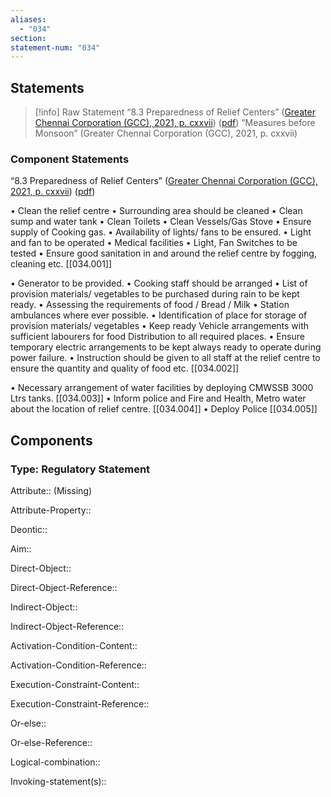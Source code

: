 ```yaml
---
aliases:
  - "034"
section: 
statement-num: "034"
---
```

## Statements 
> [!info] Raw Statement
> “8.3 Preparedness of Relief Centers” ([Greater Chennai Corporation (GCC), 2021, p. cxxvii](zotero://select/library/items/AZZSXLC8)) ([pdf](zotero://open-pdf/library/items/ZWDYK52D?page=127&annotation=KLYRJC7E)) 
> “Measures before Monsoon” (Greater Chennai Corporation (GCC), 2021, p. cxxvii)

### Component Statements
“8.3 Preparedness of Relief Centers” ([Greater Chennai Corporation (GCC), 2021, p. cxxvii](zotero://select/library/items/AZZSXLC8)) ([pdf](zotero://open-pdf/library/items/ZWDYK52D?page=127&annotation=KLYRJC7E)) 

• Clean the relief centre 
• Surrounding area should be cleaned 
• Clean sump and water tank 
• Clean Toilets 
• Clean Vessels/Gas Stove 
• Ensure supply of Cooking gas. 
• Availability of lights/ fans to be ensured. 
• Light and fan to be operated 
• Medical facilities 
• Light, Fan Switches to be tested 
• Ensure good sanitation in and around the relief centre by fogging, cleaning etc. 
[[034.001]]

• Generator to be provided. 
• Cooking staff should be arranged 
• List of provision materials/ vegetables to be purchased during rain to be kept ready. 
• Assessing the requirements of food / Bread / Milk • Station ambulances where ever possible. 
• Identification of place for storage of provision materials/ vegetables 
• Keep ready Vehicle arrangements with sufficient labourers for food Distribution to all required places.
• Ensure temporary electric arrangements to be kept always ready to operate during power failure. 
• Instruction should be given to all staff at the relief centre to ensure the quantity and quality of food etc. 
[[034.002]]


• Necessary arrangement of water facilities by deploying CMWSSB 3000 Ltrs tanks. [[034.003]]
• Inform police and Fire and Health, Metro water about the location of relief centre. [[034.004]]
• Deploy Police [[034.005]]



## Components
### Type: Regulatory Statement
Attribute:: (Missing)

Attribute-Property::


Deontic::


Aim::


Direct-Object::

Direct-Object-Reference:: 


Indirect-Object::

Indirect-Object-Reference:: 


Activation-Condition-Content::

Activation-Condition-Reference:: 


Execution-Constraint-Content::

Execution-Constraint-Reference:: 


Or-else::

Or-else-Reference:: 


Logical-combination::


Invoking-statement(s)::
